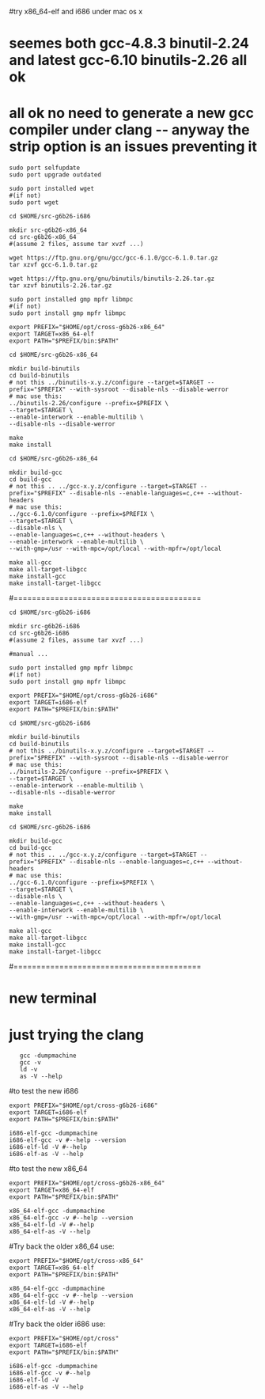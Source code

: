 #try x86_64-elf and i686 under mac os x 

# seemes both gcc-4.8.3 binutil-2.24 and latest gcc-6.10 binutils-2.26 all ok

# all ok no need to generate a new gcc compiler under clang -- anyway the strip option is an issues preventing it


	sudo port selfupdate
	sudo port upgrade outdated

    sudo port installed wget
    #(if not)
	sudo port wget

	cd $HOME/src-g6b26-i686
	
	mkdir src-g6b26-x86_64
	cd src-g6b26-x86_64
	#(assume 2 files, assume tar xvzf ...)
	
	wget https://ftp.gnu.org/gnu/gcc/gcc-6.1.0/gcc-6.1.0.tar.gz
	tar xzvf gcc-6.1.0.tar.gz
	
	wget https://ftp.gnu.org/gnu/binutils/binutils-2.26.tar.gz
	tar xzvf binutils-2.26.tar.gz
	
	sudo port installed gmp mpfr libmpc
	#(if not)
	sudo port install gmp mpfr libmpc
	
	export PREFIX="$HOME/opt/cross-g6b26-x86_64"
	export TARGET=x86_64-elf
	export PATH="$PREFIX/bin:$PATH"
	
	cd $HOME/src-g6b26-x86_64
 
	mkdir build-binutils
	cd build-binutils
	# not this ../binutils-x.y.z/configure --target=$TARGET --prefix="$PREFIX" --with-sysroot --disable-nls --disable-werror
	# mac use this:
	../binutils-2.26/configure --prefix=$PREFIX \
	--target=$TARGET \
	--enable-interwork --enable-multilib \	
	--disable-nls --disable-werror
	
	make
	make install
		
	cd $HOME/src-g6b26-x86_64
 
	mkdir build-gcc
	cd build-gcc
	# not this .. ../gcc-x.y.z/configure --target=$TARGET --prefix="$PREFIX" --disable-nls --enable-languages=c,c++ --without-headers
	# mac use this:
    ../gcc-6.1.0/configure --prefix=$PREFIX \
	--target=$TARGET \
	--disable-nls \
	--enable-languages=c,c++ --without-headers \
	--enable-interwork --enable-multilib \
	--with-gmp=/usr --with-mpc=/opt/local --with-mpfr=/opt/local

    make all-gcc
	make all-target-libgcc
	make install-gcc
	make install-target-libgcc
	
#=========================================

	cd $HOME/src-g6b26-i686
 
	mkdir src-g6b26-i686
	cd src-g6b26-i686
	#(assume 2 files, assume tar xvzf ...)
	
	#manual ... 
	
	sudo port installed gmp mpfr libmpc
	#(if not)
	sudo port install gmp mpfr libmpc
	
	export PREFIX="$HOME/opt/cross-g6b26-i686"
	export TARGET=i686-elf
	export PATH="$PREFIX/bin:$PATH"
	
	cd $HOME/src-g6b26-i686
 
	mkdir build-binutils
	cd build-binutils
	# not this ../binutils-x.y.z/configure --target=$TARGET --prefix="$PREFIX" --with-sysroot --disable-nls --disable-werror
	# mac use this:
	../binutils-2.26/configure --prefix=$PREFIX \
	--target=$TARGET \
	--enable-interwork --enable-multilib \	
	--disable-nls --disable-werror
	
	make
	make install
		
	cd $HOME/src-g6b26-i686
 
	mkdir build-gcc
	cd build-gcc
	# not this .. ../gcc-x.y.z/configure --target=$TARGET --prefix="$PREFIX" --disable-nls --enable-languages=c,c++ --without-headers
	# mac use this:
    ../gcc-6.1.0/configure --prefix=$PREFIX \
	--target=$TARGET \
	--disable-nls \
	--enable-languages=c,c++ --without-headers \
	--enable-interwork --enable-multilib \
	--with-gmp=/usr --with-mpc=/opt/local --with-mpfr=/opt/local

    make all-gcc
	make all-target-libgcc
	make install-gcc
	make install-target-libgcc
	



#=========================================

# new terminal

# just trying the clang

       gcc -dumpmachine
       gcc -v
       ld -v
       as -V --help


#to test the new i686

	export PREFIX="$HOME/opt/cross-g6b26-i686"
	export TARGET=i686-elf
	export PATH="$PREFIX/bin:$PATH"
	
	i686-elf-gcc -dumpmachine
    i686-elf-gcc -v #--help --version
	i686-elf-ld -V #--help
	i686-elf-as -V --help


#to test the new x86_64
	
	export PREFIX="$HOME/opt/cross-g6b26-x86_64"
	export TARGET=x86_64-elf
	export PATH="$PREFIX/bin:$PATH"
	
	x86_64-elf-gcc -dumpmachine
	x86_64-elf-gcc -v #--help --version
	x86_64-elf-ld -V #--help
	x86_64-elf-as -V --help

#Try back the older x86_64 use:

	export PREFIX="$HOME/opt/cross-x86_64"
	export TARGET=x86_64-elf
	export PATH="$PREFIX/bin:$PATH"
	
	x86_64-elf-gcc -dumpmachine
	x86_64-elf-gcc -v #--help --version
	x86_64-elf-ld -V #--help
	x86_64-elf-as -V --help


	
#Try back the older i686 use:

	export PREFIX="$HOME/opt/cross"
	export TARGET=i686-elf
	export PATH="$PREFIX/bin:$PATH"

	i686-elf-gcc -dumpmachine
	i686-elf-gcc -v #--help
	i686-elf-ld -V
	i686-elf-as -V --help
	